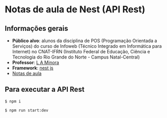 # Notas de aula de Nest (API Rest)

## Informações gerais

- **Público alvo**: alunos da disciplina de POS (Programação Orientada a Serviços) do curso de Infoweb (Técnico Integrado em Informática para Internet) no CNAT-IFRN (Instituto Federal de Educação, Ciência e Tecnologia do Rio Grande do Norte - Campus Natal-Central)
- **Professor**: [L A Minora](https://github.com/leonardo-minora/)
- **Framework**: [nest js](https://nestjs.com/)
- [Notas de aula](https://github.com/infoweb-pos/notas_de_aula-nest/)

## Para executar a API Rest

```console
$ npm i

$ npm run start:dev
```